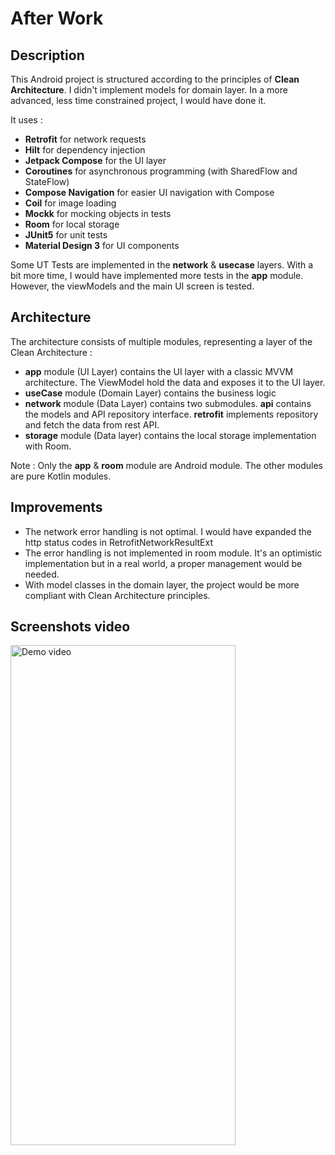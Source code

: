 # After Work

## Description
This Android project is structured according to the principles of **Clean Architecture**.
I didn't implement models for domain layer. In a more advanced, less time constrained project, I would have done it.

It uses :
- **Retrofit** for network requests
- **Hilt** for dependency injection
- **Jetpack Compose** for the UI layer
- **Coroutines** for asynchronous programming (with SharedFlow and StateFlow)
- **Compose Navigation** for easier UI navigation with Compose
- **Coil** for image loading
- **Mockk** for mocking objects in tests
- **Room** for local storage
- **JUnit5** for unit tests
- **Material Design 3** for UI components

Some UT Tests are implemented in the **network** & **usecase** layers.
With a bit more time, I would have implemented more tests in the **app** module. 
However, the viewModels and the main UI screen is tested. 

## Architecture
The architecture consists of multiple modules, representing a layer of the Clean Architecture :
- **app** module (UI Layer) contains the UI layer with a classic MVVM architecture. The ViewModel hold the data and exposes it to the UI layer.
- **useCase** module (Domain Layer) contains the business logic
- **network** module (Data Layer) contains two submodules. **api** contains the models and API repository interface. **retrofit** implements repository and fetch the data from rest API.
- **storage** module (Data layer) contains the local storage implementation with Room.

Note : Only the **app** & **room** module are Android module. The other modules are pure Kotlin modules.

## Improvements
- The network error handling is not optimal. I would have expanded the http status codes in RetrofitNetworkResultExt
- The error handling is not implemented in room module. It's an optimistic implementation but in a real world, a proper management would be needed. 
- With model classes in the domain layer, the project would be more compliant with Clean Architecture principles.

## Screenshots video

<img alt="Demo video" height="800" width="360" src="demo.gif"/>


